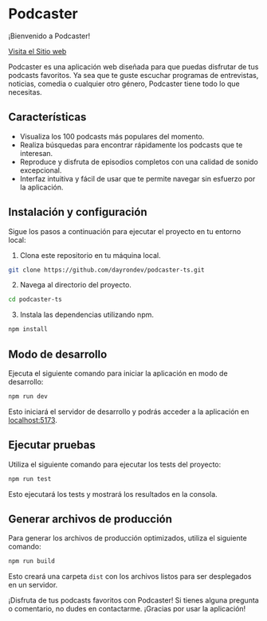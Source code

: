 # Podcaster

¡Bienvenido a Podcaster! 

[Visita el Sitio web](https://64b07cac0c3c5e52140743d0--magical-travesseiro-4aa868.netlify.app/)

Podcaster es una aplicación web diseñada para que puedas disfrutar de tus podcasts favoritos. Ya sea que te guste escuchar programas de entrevistas, noticias, comedia o cualquier otro género, Podcaster tiene todo lo que necesitas.

## Características

- Visualiza los 100 podcasts más populares del momento.
- Realiza búsquedas para encontrar rápidamente los podcasts que te interesan.
- Reproduce y disfruta de episodios completos con una calidad de sonido excepcional.
- Interfaz intuitiva y fácil de usar que te permite navegar sin esfuerzo por la aplicación.

## Instalación y configuración

Sigue los pasos a continuación para ejecutar el proyecto en tu entorno local:

1. Clona este repositorio en tu máquina local.

```bash
git clone https://github.com/dayrondev/podcaster-ts.git
```

2. Navega al directorio del proyecto.

```bash
cd podcaster-ts
```

3. Instala las dependencias utilizando npm.

```bash
npm install
```

## Modo de desarrollo

Ejecuta el siguiente comando para iniciar la aplicación en modo de desarrollo:

```bash
npm run dev
```

Esto iniciará el servidor de desarrollo y podrás acceder a la aplicación en [localhost:5173](http://localhost:5173/).

## Ejecutar pruebas

Utiliza el siguiente comando para ejecutar los tests del proyecto:

```bash
npm run test
```

Esto ejecutará los tests y mostrará los resultados en la consola.

## Generar archivos de producción

Para generar los archivos de producción optimizados, utiliza el siguiente comando:

```bash
npm run build
```

Esto creará una carpeta `dist` con los archivos listos para ser desplegados en un servidor.

¡Disfruta de tus podcasts favoritos con Podcaster! Si tienes alguna pregunta o comentario, no dudes en contactarme. ¡Gracias por usar la aplicación!
